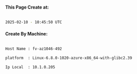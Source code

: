 
   
#### This Page Create at:

```bash

2025-02-10 - 10:45:50 UTC

```

#### Create By Machine:

```bash

Host Name : fv-az1046-492

platform  : Linux-6.8.0-1020-azure-x86_64-with-glibc2.39

Ip Local  : 10.1.0.205

```

